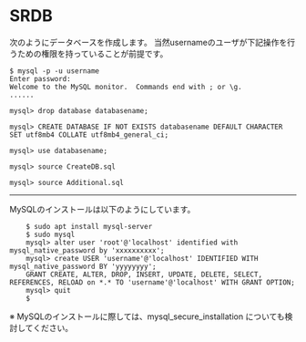 # SRDB

次のようにデータベースを作成します。
当然usernameのユーザが下記操作を行うための権限を持っていることが前提です。

```
$ mysql -p -u username
Enter password: 
Welcome to the MySQL monitor.  Commands end with ; or \g.
......

mysql> drop database databasename;

mysql> CREATE DATABASE IF NOT EXISTS databasename DEFAULT CHARACTER SET utf8mb4 COLLATE utf8mb4_general_ci;

mysql> use databasename;

mysql> source CreateDB.sql

mysql> source Additional.sql
```

---

MySQLのインストールは以下のようにしています。

```
	$ sudo apt install mysql-server
	$ sudo mysql
	mysql> alter user 'root'@'localhost' identified with mysql_native_password by 'xxxxxxxxxx';
	mysql> create USER 'username'@'localhost' IDENTIFIED WITH mysql_native_password BY 'yyyyyyyy';
	GRANT CREATE, ALTER, DROP, INSERT, UPDATE, DELETE, SELECT, REFERENCES, RELOAD on *.* TO 'username'@'localhost' WITH GRANT OPTION;
	mysql> quit
    $
```

※ MySQLのインストールに際しては、mysql_secure_installation についても検討してください。

